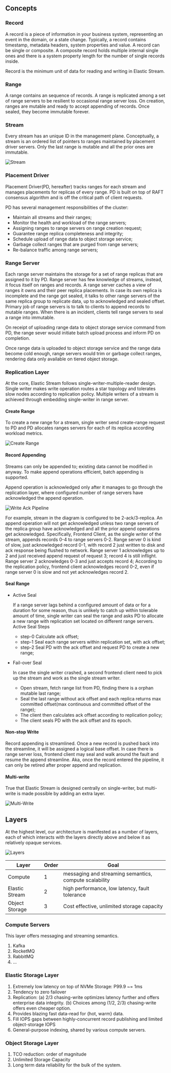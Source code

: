 ## Concepts

### Record
A record is a piece of information in your business system, representing an event in the domain, or a state change. Typically, a record contains timestamp, metadata headers, system properties and value. A record can be single or composite. A composite record holds multiple internal single ones and there is a system property length for the number of single records inside.

Record is the minimum unit of data for reading and writing in Elastic Stream.

### Range
A range contains an sequence of records. A range is replicated among a set of range servers to be resilient to occasional range server loss. On creation, ranges are mutable and ready to accept appending of records. Once sealed, they become immutable forever.

### Stream
Every stream has an unique ID in the management plane. Conceptually, a stream is an ordered list of pointers to ranges maintained by placement driver servers. Only the last range is mutable and all the prior ones are immutable.

![Stream](../images/stream.arch.png)


### Placement Driver

Placement Driver(PD, hereafter) tracks ranges for each stream and manages placements for replicas of every range. PD is built on top of RAFT consensus algorithm and is off the critical path of client requests.

PD has several management responsibilities of the cluster:

* Maintain all streams and their ranges;
* Monitor the health and workload of the range servers;
* Assigning ranges to range servers on range creation request;
* Guarantee range replica completeness and integrity;
* Schedule upload of range data to object storage service;
* Garbage collect ranges that are purged from range servers;
* Re-balance traffic among range servers;

### Range Server
Each range server maintains the storage for a set of range replicas that are assigned to it by PD. Range server has few knowledge of streams, instead, it focus itself on ranges and records. A range server caches a view of ranges it owns and their peer replica placements. In case its own replica is incomplete and the range got sealed, it talks to other range servers of the same replica group to replicate data, up to acknowledged and sealed offset. Primary job of range servers is to talk to clients to append records to mutable ranges. When there is an incident, clients tell range servers to seal a range into immutable.

On receipt of uploading range data to object storage service command from PD, the range sever would initiate batch upload process and inform PD on completion.

Once range data is uploaded to object storage service and the range data become cold enough, range servers would trim or garbage collect ranges, rendering data only available on tiered object storage.

### Replication Layer
At the core, Elastic Stream follows single-writer-multiple-reader design. Single writer makes write operation routes a star topology and tolerates slow nodes according to replication policy. Multiple writers of a stream is achieved through embedding single-writer in range server.

#### Create Range
To create a new range for a stream, single writer send create-range request to PD and PD allocates ranges servers for each of its replica according workload metrics.

![Create Range](../images/create-range.arch.png)



#### Record Appending
Streams can only be appended to; existing data cannot be modified in anyway. To make append operations efficient, batch appending is supported.

Append operation is acknowledged only after it manages to go through the replication layer, where configured number of range servers have acknowledged the append operation.

![Write Ack Pipeline](../images/write-ack.arch.png)

For example, stream in the diagram is configured to be 2-ack/3-replica. An append operation will not get acknowledged unless two range servers of the replica group have acknowledged and all the prior append operations get acknowledged. Specifically, Frontend Client, as the single writer of the stream, appends records 0-4 to range servers 0-2. Range server 0 is kind of slow, just acknowledged record 0-1, with record 2 just written to disk and ack response being flushed to network. Range server 1 acknowledges up to 2 and just received append request of request 3; record 4 is still inflight. Range server 2 acknowledges 0-3 and just accepts record 4; According to the replication policy, frontend client acknowledges record 0-2, even if range server 0 is slow and not yet acknowledges record 2.

#### Seal Range

* Active Seal

   If a range server lags behind a configured amount of data or for a duration for some reason, thus is unlikely to catch up within tolerable amount of time, single writer can seal the range and asks PD to allocate a new range with replication set located on different range servers.
   Active Seal Steps
   - step-0 Calculate ack offset;
   - step-1 Seal each range servers within replication set, with ack offset;
   - step-2 Seal PD with the ack offset and request PD to create a new range;

* Fail-over Seal

   In case the single writer crashed, a second frontend client need to pick up the stream and work as the single stream writer.
   - Open stream, fetch range list from PD, finding there is a orphan mutable last range;
   - Seal the last range without ack offset and each replica returns max committed offset(max continuous and committed offset of the range);
   - The client then calculates ack offset according to replication policy;
   - The client seals PD with the ack offset and its epoch.

#### Non-stop Write
Record appending is streamlined. Once a new record is pushed back into the streamline, it will be assigned a logical base offset. In case there is range server loss, frontend client may seal and walk around the fault and resume the append streamline. Aka, once the record entered the pipeline, it can only be retired after proper append and replication.

#### Multi-write
True that Elastic Stream is designed centrally on single-writer, but multi-write is made possible by adding an extra layer.

![Multi-Write](../images/multi-write.arch.png)

## Layers
At the highest level, our architecture is manifested as a number of layers, each of which interacts with the layers directly above and below it as relatively opaque services.

![Layers](../images/layer.arch.png)

| Layer  | Order  | Goal  |
|---|---|---|
| Compute  | 1  | messaging and streaming semantics, compute scalability |
|  Elastic Stream |  2 | high performance, low latency, fault tolerance  |
|  Object Storage |  3 | Cost effective, unlimited storage capacity |

### Compute Servers
This layer offers messaging and streaming semantics.
1. Kafka
2. RocketMQ
3. RabbitMQ
4. ...

### Elastic Storage Layer
1. Extremely low latency on top of NVMe Storage: P99.9 ~= 1ms
2. Tendency to zero failover
3. Replication:
   (a) 2/3 chasing-write optimizes latency further and offers enterprise data integrity.
   (b) Choices among (1/2, 2/3) chasing-write offers even cheaper option.
4. Provides blazing fast data-read for {hot, warm} data.
5. Fill IOPS gaps between highly-concurrent record publishing and limited object-storage IOPS
6. General-purpose indexing, shared by various compute servers.

### Object Storage Layer
1. TCO reduction: order of magnitude
2. Unlimited Storage Capacity
3. Long term data reliability for the bulk of the system.
